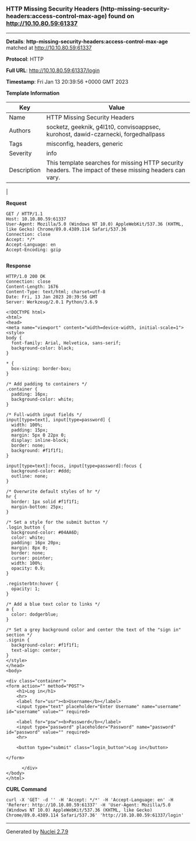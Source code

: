 ### HTTP Missing Security Headers (http-missing-security-headers:access-control-max-age) found on http://10.10.80.59:61337
---
**Details**: **http-missing-security-headers:access-control-max-age**  matched at http://10.10.80.59:61337

**Protocol**: HTTP

**Full URL**: http://10.10.80.59:61337/login

**Timestamp**: Fri Jan 13 20:39:56 +0000 GMT 2023

**Template Information**

| Key | Value |
|---|---|
| Name | HTTP Missing Security Headers |
| Authors | socketz, geeknik, g4l1t0, convisoappsec, kurohost, dawid-czarnecki, forgedhallpass |
| Tags | misconfig, headers, generic |
| Severity | info |
| Description | This template searches for missing HTTP security headers. The impact of these missing headers can vary.
 |

**Request**
```http
GET / HTTP/1.1
Host: 10.10.80.59:61337
User-Agent: Mozilla/5.0 (Windows NT 10.0) AppleWebKit/537.36 (KHTML, like Gecko) Chrome/89.0.4389.114 Safari/537.36
Connection: close
Accept: */*
Accept-Language: en
Accept-Encoding: gzip


```

**Response**
```http
HTTP/1.0 200 OK
Connection: close
Content-Length: 1676
Content-Type: text/html; charset=utf-8
Date: Fri, 13 Jan 2023 20:39:56 GMT
Server: Werkzeug/2.0.1 Python/3.6.9

<!DOCTYPE html>
<html>
<head>
<meta name="viewport" content="width=device-width, initial-scale=1">
<style>
body {
  font-family: Arial, Helvetica, sans-serif;
  background-color: black;
}

* {
  box-sizing: border-box;
}

/* Add padding to containers */
.container {
  padding: 16px;
  background-color: white;
}

/* Full-width input fields */
input[type=text], input[type=password] {
  width: 100%;
  padding: 15px;
  margin: 5px 0 22px 0;
  display: inline-block;
  border: none;
  background: #f1f1f1;
}

input[type=text]:focus, input[type=password]:focus {
  background-color: #ddd;
  outline: none;
}

/* Overwrite default styles of hr */
hr {
  border: 1px solid #f1f1f1;
  margin-bottom: 25px;
}

/* Set a style for the submit button */
.login_button {
  background-color: #04AA6D;
  color: white;
  padding: 16px 20px;
  margin: 8px 0;
  border: none;
  cursor: pointer;
  width: 100%;
  opacity: 0.9;
}

.registerbtn:hover {
  opacity: 1;
}

/* Add a blue text color to links */
a {
  color: dodgerblue;
}

/* Set a grey background color and center the text of the "sign in" section */
.signin {
  background-color: #f1f1f1;
  text-align: center;
}
</style>
</head>
<body>

<div class="container">
<form action="" method="POST">
    <h1>Log in</h1>
    <hr>
    <label for="usr"><b>Username</b></label>
    <input type="text" placeholder="Enter Username" name="username" id="username" value="" required>

    <label for="psw"><b>Password</b></label>
    <input type="password" placeholder="Password" name="password" id="password" value="" required>
    <hr>

    <button type="submit" class="login_button">Log in</button>
  
</form>
    
      </div>
</body>
</html>

```


**CURL Command**
```
curl -X 'GET' -d '' -H 'Accept: */*' -H 'Accept-Language: en' -H 'Referer: http://10.10.80.59:61337' -H 'User-Agent: Mozilla/5.0 (Windows NT 10.0) AppleWebKit/537.36 (KHTML, like Gecko) Chrome/89.0.4389.114 Safari/537.36' 'http://10.10.80.59:61337/login'
```
---
Generated by [Nuclei 2.7.9](https://github.com/projectdiscovery/nuclei)